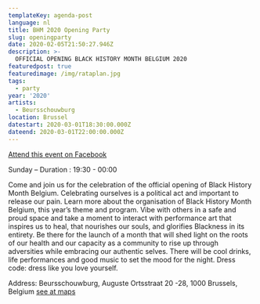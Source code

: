 ```yaml
---
templateKey: agenda-post
language: nl
title: BHM 2020 Opening Party
slug: openingparty
date: 2020-02-05T21:50:27.946Z
description: >-
  OFFICIAL OPENING BLACK HISTORY MONTH BELGIUM 2020
featuredpost: true
featuredimage: /img/rataplan.jpg
tags:
  - party
year: '2020'
artists:
  - Beursschouwburg
location: Brussel
datestart: 2020-03-01T18:30:00.000Z
dateend: 2020-03-01T22:00:00.000Z
---
```

[Attend this event on Facebook](https://www.facebook.com/events/662328791176593/)

Sunday – Duration : 19:30 - 00:00

Come and join us for the celebration of the official opening of Black History Month Belgium. Celebrating ourselves is a political act and important to release our pain. Learn more about the organisation of Black History Month Belgium, this year’s theme and program. Vibe with others in a safe and proud space and take a moment to interact with performance art that inspires us to heal, that nourishes our souls, and glorifies Blackness in its entirety. Be there for the launch of a month that will shed light on the roots of our health and our capacity as a community to rise up through adversities while embracing our authentic selves.
There will be cool drinks, life performances and good music to set the mood for the night.
Dress code: dress like you love yourself.

Address: Beursschouwburg, Auguste Ortsstraat 20 -28, 1000 Brussels, Belgium [see at maps](https://goo.gl/maps/DhBu8cak4gTzckgZA)
